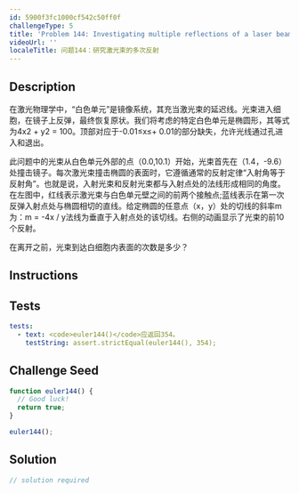 ```yaml
---
id: 5900f3fc1000cf542c50ff0f
challengeType: 5
title: 'Problem 144: Investigating multiple reflections of a laser beam'
videoUrl: ''
localeTitle: 问题144：研究激光束的多次反射
---
```


## Description
<section id="description">在激光物理学中，“白色单元”是镜像系统，其充当激光束的延迟线。光束进入细胞，在镜子上反弹，最终恢复原状。我们将考虑的特定白色单元是椭圆形，其等式为4x2 + y2 = 100。顶部对应于-0.01≤x≤+ 0.01的部分缺失，允许光线通过孔进入和退出。 <p>此问题中的光束从白色单元外部的点（0.0,10.1）开始，光束首先在（1.4，-9.6）处撞击镜子。每次激光束撞击椭圆的表面时，它遵循通常的反射定律“入射角等于反射角”。也就是说，入射光束和反射光束都与入射点处的法线形成相同的角度。在左图中，红线表示激光束与白色单元壁之间的前两个接触点;蓝线表示在第一次反弹入射点处与椭圆相切的直线。给定椭圆的任意点（x，y）处的切线的斜率m为：m = -4x / y法线为垂直于入射点处的该切线。右侧的动画显示了光束的前10个反射。 </p><p>在离开之前，光束到达白细胞内表面的次数是多少？ </p></section>

## Instructions
<section id="instructions">
</section>

## Tests
<section id='tests'>

```yml
tests:
  - text: <code>euler144()</code>应返回354。
    testString: assert.strictEqual(euler144(), 354);

```

</section>

## Challenge Seed
<section id='challengeSeed'>

<div id='js-seed'>

```js
function euler144() {
  // Good luck!
  return true;
}

euler144();

```

</div>



</section>

## Solution
<section id='solution'>

```js
// solution required
```
</section>
